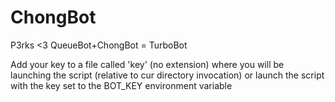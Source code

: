 # ChongBot

P3rks <3
QueueBot+ChongBot = TurboBot

Add your key to a file called 'key' (no extension) where you will be launching
the script (relative to cur directory invocation)
or launch the script with the key set to the BOT_KEY environment variable
